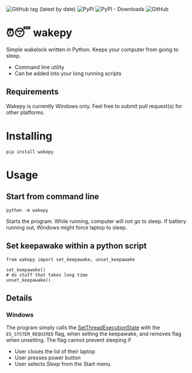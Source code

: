 ![GitHub tag (latest by date)](https://img.shields.io/github/v/tag/np-8/wakepy)&nbsp;![PyPI](https://img.shields.io/pypi/v/wakepy)&nbsp;![PyPI - Downloads](https://img.shields.io/pypi/dm/wakepy)&nbsp;![GitHub](https://img.shields.io/github/license/np-8/wakepy)


# ⏰😴 wakepy 

Simple wakelock written in Python. Keeps your computer from going to sleep.
- Command line utility
- Can be added into your long running scripts

## Requirements
Wakepy is currently Windows only. Feel free to submit pull request(s) for other platforms.

# Installing


```
pip install wakepy
```

# Usage

## Start from command line
```
python -m wakepy
```
Starts the program. While running, computer will not go to sleep. If battery running out, Windows might force laptop to sleep.

## Set keepawake within a python script

```
from wakepy import set_keepawake, unset_keepawake

set_keepawake()
# do stuff that takes long time
unset_keepawake()
```

## Details

### Windows
The program simply calls the [SetThreadExecutionState](https://docs.microsoft.com/en-us/windows/win32/api/winbase/nf-winbase-setthreadexecutionstate?redirectedfrom=MSDN) with the `ES_SYSTEM_REQUIRED` flag, when setting the keepawake, and removes flag when unsetting. The flag cannot prevent sleeping if
- User closes the lid of their laptop
- User presses power button
- User selects *Sleep* from the Start menu.
